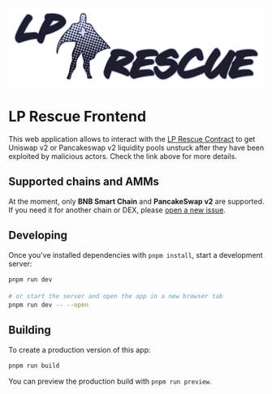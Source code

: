 ![LP-Rescue](./logo-readme.svg)

# LP Rescue Frontend

This web application allows to interact with the [LP Rescue Contract](https://github.com/beeb/lp-rescue-contract) to
get Uniswap v2 or Pancakeswap v2 liquidity pools unstuck after they have been exploited by malicious actors. Check the
link above for more details.

## Supported chains and AMMs

At the moment, only **BNB Smart Chain** and **PancakeSwap v2** are supported. If you need it for another chain or DEX, please [open
a new issue](https://github.com/beeb/lp-rescue-frontend/issues/new).

## Developing

Once you've installed dependencies with `pnpm install`, start a development server:

```bash
pnpm run dev

# or start the server and open the app in a new browser tab
pnpm run dev -- --open
```

## Building

To create a production version of this app:

```bash
pnpm run build
```

You can preview the production build with `pnpm run preview`.
